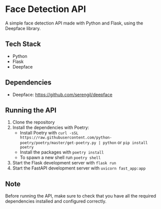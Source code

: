 # Face Detection API

A simple face detection API made with Python and Flask, using the Deepface library.

## Tech Stack

- Python
- Flask
- Deepface

## Dependencies
- Deepface: https://github.com/serengil/deepface

## Running the API
1. Clone the repository
2. Install the dependencies with Poetry:
    - Install Poetry with `curl -sSL https://raw.githubusercontent.com/python-poetry/poetry/master/get-poetry.py | python` or `pip install poetry`
    - Install the packages with `poetry install`
    - To spawn a new shell run `poetry shell` 
3. Start the Flask development server with `flask run`
4. Start the FastAPI development server with `uvicorn fast_app:app`

## Note
Before running the API, make sure to check that you have all the required dependencies installed and configured correctly.
